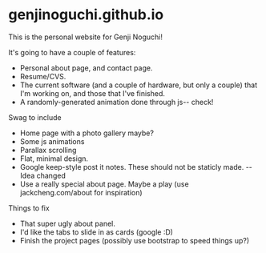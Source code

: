 genjinoguchi.github.io
======================

This is the personal website for Genji Noguchi!

It's going to have a couple of features: 
*  Personal about page, and contact page.
*  Resume/CVS.
*  The current software (and a couple of hardware, but only a couple) that I'm working on, and those that I've finished.
*  A randomly-generated animation done through js-- check!
  
Swag to include
* Home page with a photo gallery maybe?
* Some js animations
* Parallax scrolling
* Flat, minimal design.
* Google keep-style post it notes. These should not be staticly made. -- Idea changed
* Use a really special about page. Maybe a play (use jackcheng.com/about for inspiration)

Things to fix
* That super ugly about panel.
* I'd like the tabs to slide in as cards (google :D)
* Finish the project pages (possibly use bootstrap to speed things up?)